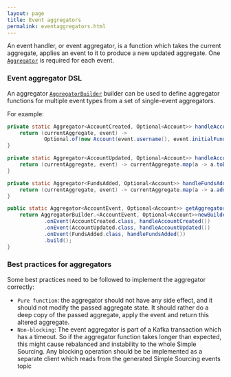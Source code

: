 ```yaml
---
layout: page
title: Event aggregators
permalink: eventaggregators.html
---
```


An event handler, or event aggregator, is a function which takes the current aggregate, 
applies an event to it to produce a new updated aggregate. 
One [`Aggregator`](/apidocs/io/simplesource/api/Aggregator.html) is required for each event.

### Event aggregator DSL

An aggregator [`AggregatorBuilder`](/apidocs/io/simplesource/dsl/AggregatorBuilder.html) builder can be used to define aggregator functions for multiple event types from a set
of single-event aggregators. 

For example:

```java
private static Aggregator<AccountCreated, Optional<Account>> handleAccountCreated() {
    return (currentAggregate, event) ->
            Optional.of(new Account(event.username(), event.initialFunds(), emptyList()));
}

private static Aggregator<AccountUpdated, Optional<Account>> handleAccountUpdated() {
    return (currentAggregate, event) -> currentAggregate.map(a -> a.toBuilder().username(event.username()).build());
}

private static Aggregator<FundsAdded, Optional<Account>> handleFundsAdded() {
    return (currentAggregate, event) -> currentAggregate.map(a -> a.addFunds(event.addedFunds()));
}

public static Aggregator<AccountEvent, Optional<Account>> getAggregator() {
    return AggregatorBuilder.<AccountEvent, Optional<Account>>newBuilder()
            .onEvent(AccountCreated.class, handleAccountCreated())
            .onEvent(AccountUpdated.class, handleAccountUpdated())
            .onEvent(FundsAdded.class, handleFundsAdded())
            .build();
}
```  

### Best practices for aggregators

Some best practices need to be followed to implement the aggregator correctly:

* `Pure function`: the aggregator should not have any side effect, and it should not modify the passed aggregate state.
It should rather do a deep copy of the passed aggregate, apply the event and return this altered aggregate.
* `Non-blocking`: The event aggregator is part of a Kafka transaction which has a timeout. So if the aggregator function 
takes longer than expected, this might cause rebalanced and instability to the whole Simple Sourcing.
Any blocking operation should be be implemented as a separate client which reads from the generated Simple Sourcing events topic
